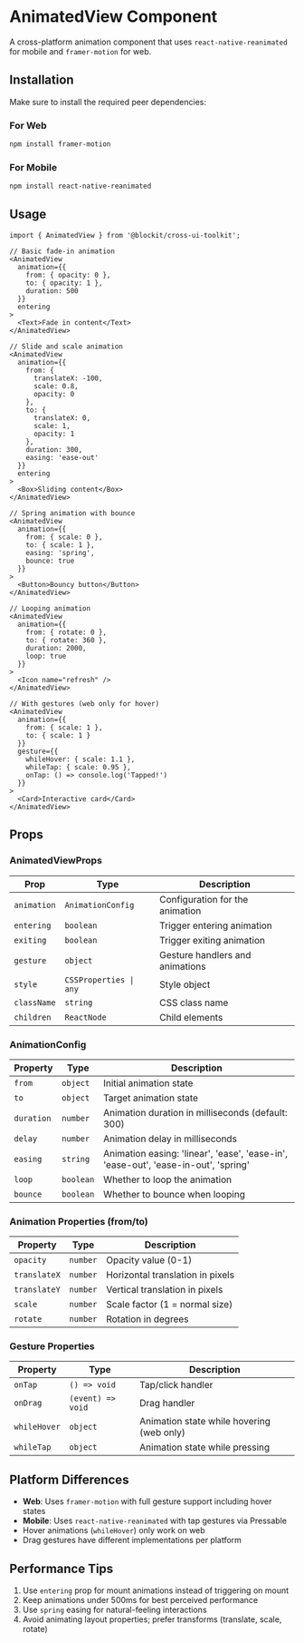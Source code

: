 # AnimatedView Component

A cross-platform animation component that uses `react-native-reanimated` for mobile and `framer-motion` for web.

## Installation

Make sure to install the required peer dependencies:

### For Web
```bash
npm install framer-motion
```

### For Mobile
```bash
npm install react-native-reanimated
```

## Usage

```tsx
import { AnimatedView } from '@blockit/cross-ui-toolkit';

// Basic fade-in animation
<AnimatedView
  animation={{
    from: { opacity: 0 },
    to: { opacity: 1 },
    duration: 500
  }}
  entering
>
  <Text>Fade in content</Text>
</AnimatedView>

// Slide and scale animation
<AnimatedView
  animation={{
    from: { 
      translateX: -100, 
      scale: 0.8,
      opacity: 0 
    },
    to: { 
      translateX: 0, 
      scale: 1,
      opacity: 1 
    },
    duration: 300,
    easing: 'ease-out'
  }}
  entering
>
  <Box>Sliding content</Box>
</AnimatedView>

// Spring animation with bounce
<AnimatedView
  animation={{
    from: { scale: 0 },
    to: { scale: 1 },
    easing: 'spring',
    bounce: true
  }}
>
  <Button>Bouncy button</Button>
</AnimatedView>

// Looping animation
<AnimatedView
  animation={{
    from: { rotate: 0 },
    to: { rotate: 360 },
    duration: 2000,
    loop: true
  }}
>
  <Icon name="refresh" />
</AnimatedView>

// With gestures (web only for hover)
<AnimatedView
  animation={{
    from: { scale: 1 },
    to: { scale: 1 }
  }}
  gesture={{
    whileHover: { scale: 1.1 },
    whileTap: { scale: 0.95 },
    onTap: () => console.log('Tapped!')
  }}
>
  <Card>Interactive card</Card>
</AnimatedView>
```

## Props

### AnimatedViewProps

| Prop | Type | Description |
|------|------|-------------|
| `animation` | `AnimationConfig` | Configuration for the animation |
| `entering` | `boolean` | Trigger entering animation |
| `exiting` | `boolean` | Trigger exiting animation |
| `gesture` | `object` | Gesture handlers and animations |
| `style` | `CSSProperties \| any` | Style object |
| `className` | `string` | CSS class name |
| `children` | `ReactNode` | Child elements |

### AnimationConfig

| Property | Type | Description |
|----------|------|-------------|
| `from` | `object` | Initial animation state |
| `to` | `object` | Target animation state |
| `duration` | `number` | Animation duration in milliseconds (default: 300) |
| `delay` | `number` | Animation delay in milliseconds |
| `easing` | `string` | Animation easing: 'linear', 'ease', 'ease-in', 'ease-out', 'ease-in-out', 'spring' |
| `loop` | `boolean` | Whether to loop the animation |
| `bounce` | `boolean` | Whether to bounce when looping |

### Animation Properties (from/to)

| Property | Type | Description |
|----------|------|-------------|
| `opacity` | `number` | Opacity value (0-1) |
| `translateX` | `number` | Horizontal translation in pixels |
| `translateY` | `number` | Vertical translation in pixels |
| `scale` | `number` | Scale factor (1 = normal size) |
| `rotate` | `number` | Rotation in degrees |

### Gesture Properties

| Property | Type | Description |
|----------|------|-------------|
| `onTap` | `() => void` | Tap/click handler |
| `onDrag` | `(event) => void` | Drag handler |
| `whileHover` | `object` | Animation state while hovering (web only) |
| `whileTap` | `object` | Animation state while pressing |

## Platform Differences

- **Web**: Uses `framer-motion` with full gesture support including hover states
- **Mobile**: Uses `react-native-reanimated` with tap gestures via Pressable
- Hover animations (`whileHover`) only work on web
- Drag gestures have different implementations per platform

## Performance Tips

1. Use `entering` prop for mount animations instead of triggering on mount
2. Keep animations under 500ms for best perceived performance
3. Use `spring` easing for natural-feeling interactions
4. Avoid animating layout properties; prefer transforms (translate, scale, rotate)
